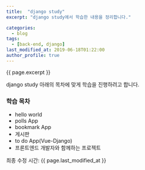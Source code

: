 ```yaml
---
title:  "django study"
excerpt: "django study에서 학습한 내용을 정리합니다."

categories:
  - blog
tags:
  - [back-end, django]
last_modified_at: 2019-06-18T01:22:00
author_profile: true
---
```


<!-- GitHub Blog 서비스인 github.io 블로그를 시작합니다. -->
{{ page.excerpt }}

django study 
아래의 목차에 맞게 학습을 진행하려고 합니다.

### 학습 목차

- hello world
- polls App
-  bookmark App
- 게시판
- to do App(Vue-Django)
- 프론트엔드 개발자와 함께하는 프로젝트



최종 수정 시간: {{ page.last_modified_at }}
